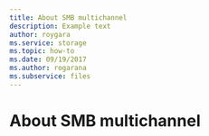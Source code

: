 ```yaml
---
title: About SMB multichannel
description: Example text
author: roygara
ms.service: storage
ms.topic: how-to
ms.date: 09/19/2017
ms.author: rogarana
ms.subservice: files
---
```


# About SMB multichannel